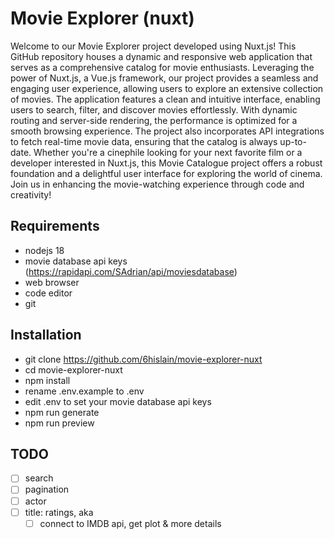 # Movie Explorer (nuxt)

Welcome to our Movie Explorer project developed using Nuxt.js! This GitHub repository houses a dynamic and responsive web application that serves as a comprehensive catalog for movie enthusiasts. Leveraging the power of Nuxt.js, a Vue.js framework, our project provides a seamless and engaging user experience, allowing users to explore an extensive collection of movies. The application features a clean and intuitive interface, enabling users to search, filter, and discover movies effortlessly. With dynamic routing and server-side rendering, the performance is optimized for a smooth browsing experience. The project also incorporates API integrations to fetch real-time movie data, ensuring that the catalog is always up-to-date. Whether you're a cinephile looking for your next favorite film or a developer interested in Nuxt.js, this Movie Catalogue project offers a robust foundation and a delightful user interface for exploring the world of cinema. Join us in enhancing the movie-watching experience through code and creativity!

## Requirements

- nodejs 18
- movie database api keys (https://rapidapi.com/SAdrian/api/moviesdatabase)
- web browser
- code editor
- git

## Installation

- git clone https://github.com/6hislain/movie-explorer-nuxt
- cd movie-explorer-nuxt
- npm install
- rename .env.example to .env
- edit .env to set your movie database api keys
- npm run generate
- npm run preview

## TODO

- [ ] search
- [ ] pagination
- [ ] actor
- [ ] title: ratings, aka
  - [ ] connect to IMDB api, get plot & more details
